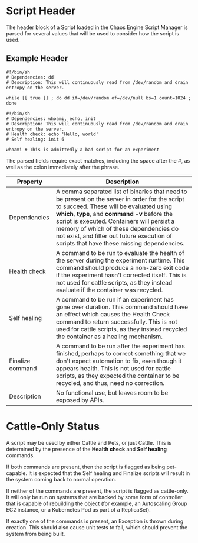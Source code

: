 # Script Header

The header block of a Script loaded in the Chaos Engine Script Manager is parsed for several values that will be used to consider how the script is used.

## Example Header

``` shell tab="Script for Cattle"
#!/bin/sh
# Dependencies: dd
# Description: This will continuously read from /dev/random and drain entropy on the server.

while [[ true ]] ; do dd if=/dev/random of=/dev/null bs=1 count=1024 ; done
```

``` shell tab="Script for Pets"
#!/bin/sh
# Dependencies: whoami, echo, init
# Description: This will continuously read from /dev/random and drain entropy on the server.
# Health check: echo 'Hello, world'
# Self healing: init 6

whoami # This is admittedly a bad script for an experiment
```

The parsed fields require exact matches, including the space after the \#, as well as the colon immediately after the phrase.

| Property         | Description                                                                                                                                                                         |
|------------------|-------------------------------------------------------------------------------------------------------------------------------------------------------------------------------------|
| Dependencies     | A comma separated list of binaries that need to be present on the server in order for the script to succeed. These will be evaluated using **which**, **type**, and **command -v** before the script is executed. Containers will persist a memory of which of these dependencies do not exist, and filter out future execution of scripts that have these missing dependencies.                       |
| Health check     | A command to be run to evaluate the health of the server during the experiment runtime. This command should produce a non-zero exit code if the experiment hasn't corrected itself. This is not used for cattle scripts, as they instead evaluate if the container was recycled.                                                                                         |
| Self healing     | A command to be run if an experiment has gone over duration. This command should have an effect which causes the Health Check command to return successfully.   This is not used for cattle scripts, as they instead recycled the container as a healing mechanism.                                                                                  |
| Finalize command | A command to be run after the experiment has finished, perhaps to correct something that we don't expect automation to fix, even though it appears health.  This is not used for cattle scripts, as they expected the container to be recycled, and thus, need no correction.                                                                    |
| Description      | No functional use, but leaves room to be exposed by APIs.                                                                                                                           |

# Cattle-Only Status

A script may be used by either Cattle and Pets, or just Cattle. This is determined by the presence of the **Health check** and **Self healing** commands.

If both commands are present, then the script is flagged as being pet-capable. It is expected that the Self healing and Finalize scripts will result in the system coming back to normal operation.

If neither of the commands are present, the script is flagged as cattle-only. It will only be run on systems that are backed by some form of controller that is capable of rebuilding the object (for example, an Autoscaling Group EC2 instance, or a Kubernetes Pod as part of a ReplicaSet).

If exactly one of the commands is present, an Exception is thrown during creation. This should also cause unit tests to fail, which should prevent the system from being built.
